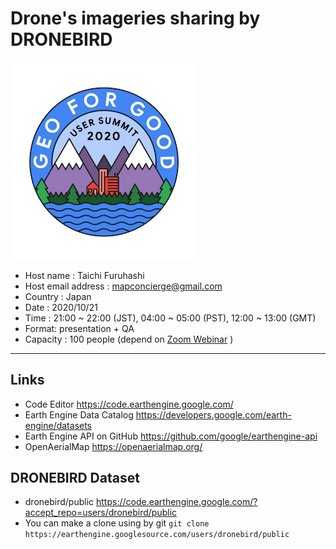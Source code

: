 # Drone's imageries sharing by DRONEBIRD

<img src="https://github.com/googleearthengine/geoforgoodsummit2020dronebird/blob/main/assets/img/20-21-OCT_G4G_2020-07-31.jpg?raw=true" width="300" >

* Host name : Taichi Furuhashi
* Host email address : mapconcierge@gmail.com
* Country : Japan 
* Date : 2020/10/21
* Time :  21:00 ~ 22:00 (JST), 04:00 ~ 05:00 (PST), 12:00 ~ 13:00 (GMT) 
* Format: presentation + QA
* Capacity : 100 people (depend on [Zoom Webinar](https://zoom.us/j/96830948489?pwd=VXNnbUpjZFV5OU5EZGtSU2xsSjVHQT09) )

---

## Links
* Code Editor https://code.earthengine.google.com/
* Earth Engine Data Catalog https://developers.google.com/earth-engine/datasets
* Earth Engine API on GitHub https://github.com/google/earthengine-api
* OpenAerialMap https://openaerialmap.org/

## DRONEBIRD Dataset
* dronebird/public https://code.earthengine.google.com/?accept_repo=users/dronebird/public
* You can make a clone using by git
```git clone https://earthengine.googlesource.com/users/dronebird/public```
